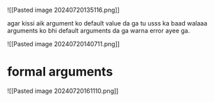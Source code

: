 ![[Pasted image 20240720135116.png]]

agar kissi aik argument ko default value da ga tu usss ka baad walaaa arguments ko bhi default arguments da ga warna error ayee ga.

![[Pasted image 20240720140711.png]]


# formal arguments

![[Pasted image 20240720161110.png]]